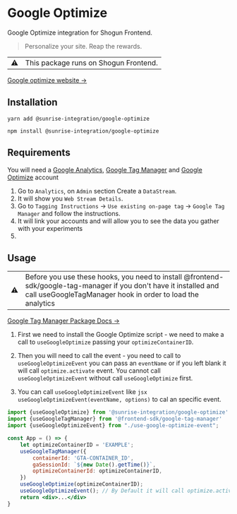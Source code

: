 # Google Optimize

 Google Optimize integration for Shogun Frontend.

> Personalize your site. Reap the rewards.

<table>
  <tbody>
    <tr>
      <td>⚠️</td>
      <td>This package runs on Shogun Frontend. </td>
    </tr>
  </tbody>
</table>

[Google optimize website →](https://marketingplatform.google.com/about/optimize/)


## Installation

`yarn add @sunrise-integration/google-optimize`

`npm install @sunrise-integration/google-optimize`

## Requirements
You will need a [Google Analytics](https://marketingplatform.google.com/about/analytics/), [Google Tag Manager](https://marketingplatform.google.com/about/tag-manager/) and [Google Optimize](https://marketingplatform.google.com/about/optimize/) account
   1. Go to `Analytics`, on `Admin` section Create a `DataStream`.
   2. It will show you `Web Stream Details`.
   3. Go to `Tagging Instructions` -> `Use existing on-page tag` -> `Google Tag Manager` and follow the instructions.
   4. It will link your accounts and will allow you to see the data you gather with your experiments
   5. 
## Usage

<table>
  <tbody>
    <tr>
      <td>⚠️</td>
      <td>Before you use these hooks, you need to install @frontend-sdk/google-tag-manager if you don't have it installed and call useGoogleTagManager hook in order to load the analytics</td>
    </tr>
  </tbody>
</table>

[Google Tag Manager Package Docs →](https://docs.getshogun.com/shogun-frontend-integrations/docs/google-tag-manager)

1. First we need to install the Google Optimize script - we need to make a call to `useGoogleOptimize` passing your `optimizeContainerID`.

2. Then you will need to call the event - you need to call to `useGoogleOptimizeEvent` you can pass an `eventName` or if you left blank it will call `optimize.activate` event.
You cannot call `useGoogleOptimizeEvent` without call `useGoogleOptimize` first.

3. You can call `useGoogleOptimizeEvent` like ```jsx useGoogleOptimizeEvent(eventName, options)``` to cal an specific event.

```jsx
import {useGoogleOptimize} from '@sunrise-integration/google-optimize'
import {useGoogleTagManager} from '@frontend-sdk/google-tag-manager'
import {useGoogleOptimizeEvent} from "./use-google-optimize-event";

const App = () => {
    let optimizeContainerID = 'EXAMPLE';
    useGoogleTagManager({
        containerId: 'GTA-CONTAINER_ID',
        gaSessionId: `${new Date().getTime()}`,
        optimizeContainerId: optimizeContainerID,
    })
    useGoogleOptimize(optimizeContainerID);
    useGoogleOptimizeEvent(); // By Default it will call optimize.activate event
    return <div>...</div>
}
```